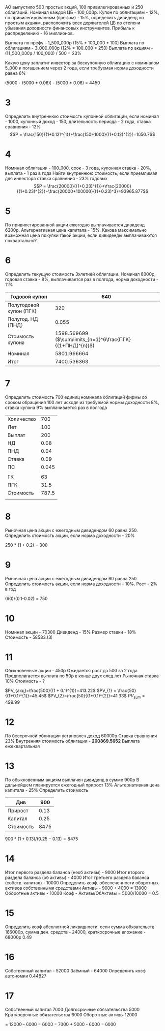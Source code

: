 АО выпустило 500 простых акций, 100 привилегированных и 250 облигаций. Номинал каждой ЦБ - 100_000р. Купон по облигациям - 12%, по привилегированным (префам) - 15%, определить дивиденд по простым акциям, расположить всех держателей ЦБ по степени убывания доходности финансовых инструментов. Прибыль к распределению - 16 миллионов.

Выплата по префу - 1_500_000р (15% * 100_000 * 100)
Выплата по облигациям - 3_000_000р (12% * 100_000 * 250)
Выплата по акциям - (11_500_000р / 100_000) / 500 = 23%

Какую цену заплатит инвестор за бескупонную облигацию с номиналом 5_000 и погашением через 2 года, если требуемая норма доходности равна 6%

(5000 - (5000 * 0.06)) - (5000 * 0.06) = 4450

# 3
Определить внутреннюю стоимость купонной облигации, если номинал - 1000, купонный доход - 150, длительность периода - 2 года, ставка сравнения - 12%
$$P = \frac{150}{(1+0.12)^{1}}+\frac{150+1000}{(1+0.12)^{2}}=1050.7$$
# 4
Номинал облигации - 100_000, срок - 3 года, купонная ставка - 20%, выплата - 1 раз в года
Найти внутреннюю стоимость, если приемлимая для инвестора ставка сравнения - 23% годовых
$$P = \frac{20000}{(1+0.23)^{1}}+\frac{20000}{(1+0.23)^{2}}+\frac{20000+100000}{(1+0.23)^3}=93965.877$$
# 5
По привилегированной акции ежегодно выплачивается дивиденд 6200р. Альтернативная цена капитала - 15%. Какова максимально возможная цена покупки такой акции, если дивиденды выплачиваются поквартально?

# 6
Определить текущую стоимость 3хлетней облигации. Номинал 8000р, годовая ставка - 8%, выплачивается раз в полгода, норма доходности - 11%

| Годовой купон           | 640                                                        |
| ----------------------- | ---------------------------------------------------------- |
| Полугодовой купон (ПГК) | 320                                                        |
| Полугод. НД (ПНД)       | 0.055                                                      |
| Стоимость купона        | 1598.569699 ($\sum\limits_{n=1}^6\frac{ПГК}{(1+ПНД)^{n}}$) |
| Номинал                 | 5801.966664                                                |
| Итог                    | 7400.536363                                                |
# 7
Определить стоимость 700 единиц номинала облигаций фирмы со сроком обращения 100 лет исходя из требуемой нормы доходности 8%, ставка купона 9% выплачивается раз в полгода

|            |       |
| ---------- | ----- |
| Количество | 700   |
| Лет        | 100   |
| Выплат     | 200   |
| НД         | 0.08  |
| ПНД        | 0.04  |
| Ставка     | 0.09  |
| ПС         | 0.045 |
|            |       |
| ГК         | 63    |
| ПГК        | 31.5  |
| Стоимость  | 787.5 |
|            |       |
# 8
Рыночная цена акции с ежегодным дивидендом 60 равна 250. Определить стоимость акции, если норма доходности - 20%

250 * (1 + 0.2) = 300

# 9
Рыночная цена акции с ежегодным дивидендом 60 равна 250. Определить стоимость акции, если норма доходности - 10%. Рост - 2% в год

(60)/(0.1-0.02)
= 750
# 10
Номинал акции - 70300
Дивиденд - 15%
Размер ставки - 18%
Стоимость - 58583.(3)

# 11
Обыкновенные акции - 450р
Ожидается рост до 500 за 2 года
Предполагается выплата по 50р в конце двух след лет
Рыночная ставка 10%
Стоимость - ?

$PV_{акц}=\frac{500}{(1 + 0.1)^{1}}=413.22$
$PV_{1} = \frac{50}{(1+0.1)^{1}}=45.45$
$PV_{2}=\frac{50}{(1+0.1)^{2}}=41.33$
$PV_{sum}=499.99$

# 12
По бессрочной облигации установлен доход 60000р
Ставка сравнения 23%
Внутренняя стоимость облигации - **260869.5652**
Выплата ежеквартальная
# 13
По обыкновенным акциям выплачен дивиденд в сумме 900р
В дальнейшем планируется ежегодный прирост 13%
Альтернативная цена капитала - 25%
Определить стоимость

| Див       | 900  |
| --------- | ---- |
| Прирост   | 0.13 |
| Капитал   | 0.25 |
| Стоимость | 8475 |
$900*(1+0.13)/(0.25-0.13)=8475$

# 14
Итог первого раздела баланса (необ активы) - 9000
Итог второго раздела баланса (об активы) - 4000
Итог третьего раздела баланса (собств. капитал) - 10000
Определить коэф. обеспеченности оборотных активов собственными средствами
Активы - 9000 + 4000 = 13000
Оборотные активы - 10000
Коэф - Активы/ОбАктивы = 5000/10000 = 0.5

# 15
Определить коэф абсолютной ликвидности, если сумма обязательств 186000р, сумма ден. средств - 24000, краткосрочные вложение - 68000р
0.49

# 16
Собственный капитал - 52000
Заёмный - 64000
Определить коэф автономии
0.44827

# 17
Собственный капитал 7000
Долгосрочные обязательства 5000
Краткосрочные обязательства 6000
Оборотные активы 12000

\= 12000 - 6000 = 6000
\= 7000 + 5000 - 6000 = 6000

